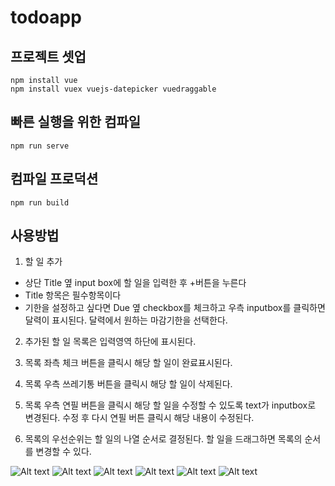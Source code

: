 # todoapp

## 프로젝트 셋업
```
npm install vue
npm install vuex vuejs-datepicker vuedraggable
```

## 빠른 실행을 위한 컴파일
```
npm run serve
```

## 컴파일 프로덕션
```
npm run build
```
## 사용방법
1. 할 일 추가
* 상단 Title 옆 input box에 할 일을 입력한 후 +버튼을 누른다
* Title 항목은 필수항목이다
* 기한을 설정하고 싶다면 Due 옆 checkbox를 체크하고 우측 inputbox를 클릭하면 달력이 표시된다. 달력에서 원하는 마감기한을 선택한다.

2. 추가된 할 일 목록은 입력영역 하단에 표시된다.

3. 목록 좌측 체크 버튼을 클릭시 해당 할 일이 완료표시된다.

4. 목록 우측 쓰레기통 버튼을 클릭시 해당 할 일이 삭제된다.

5. 목록 우측 연필 버튼을 클릭시 해당 할 일을 수정할 수 있도록 text가 inputbox로 변경된다. 수정 후 다시 연필 버튼 클릭시 해당 내용이 수정된다.

6. 목록의 우선순위는 할 일의 나열 순서로 결정된다. 할 일을 드래그하면 목록의 순서를 변경할 수 있다.

![Alt text](/img/11.png "할 일 추가")
![Alt text](/img/22.png "할 일 완료")
![Alt text](/img/33.png "할 일 수정")
![Alt text](/img/1.png "할 일 우선순위 변경 1")
![Alt text](/img/2.png "할 일 우선순위 변경 2")
![Alt text](/img/3.png "할 일 우선순위 변경 3")
